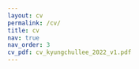```yaml
---
layout: cv
permalink: /cv/
title: cv
nav: true
nav_order: 3
cv_pdf: cv_kyungchullee_2022_v1.pdf
---
```


